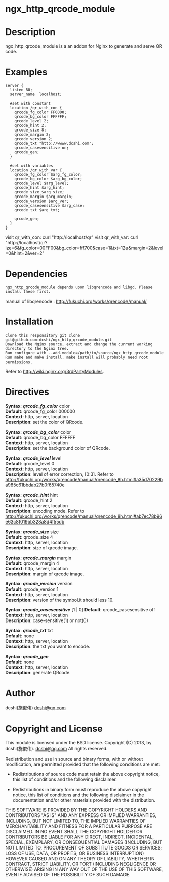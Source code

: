 ngx_http_qrcode_module
======================

Description
===========

ngx_http_qrcode_module is a an addon for Nginx to generate and serve QR code.

Examples
========

    server {
      listen 80; 
      server_name  localhost; 
    
      #set with constant
      location /qr_with_con {
        qrcode_fg_color FF0000;
        qrcode_bg_color FFFFFF;    
        qrcode_level 2;
        qrcode_hint 2;
        qrcode_size 8;
        qrcode_margin 2;
        qrcode_version 2;
        qrcode_txt "http://wwww.dcshi.com";
        qrcode_casesensitive on; 
        qrcode_gen;                                                                                                                                                        
      }

      #set with variables
	  location /qr_with_var {
		qrcode_fg_color $arg_fg_color;
		qrcode_bg_color $arg_bg_color;
		qrcode_level $arg_level;
		qrcode_hint $arg_hint;
		qrcode_size $arg_size;
		qrcode_margin $arg_margin;
		qrcode_version $arg_ver;
		qrcode_casesensitive $arg_case;
		qrcode_txt $arg_txt;

		qrcode_gen;
	  }  
    }
   
visit qr_with_con: curl "http://localhost/qr"
visit qr_with_var: curl "http://localhost/qr?ize=6&fg_color=00FF00&bg_color=fff700&case=1&txt=12a&margin=2&level=0&hint=2&ver=2"
    
Dependencies
============
    ngx_http_qrcode_module depends upon libqrencode and libgd. Please install these first.
manual of libqrencode : http://fukuchi.org/works/qrencode/manual/

Installation
============
    Clone this responsitory git clone git@github.com:dcshi/ngx_http_qrcode_module.git
    Download the Nginx source, extract and change the current working directory to the Nginx tree.
    Run configure with --add-module=/path/to/source/ngx_http_qrcode_module 
    Run make and make install. make install will probably need root permissions.
    
Refer to http://wiki.nginx.org/3rdPartyModules.

Directives
==========
**Syntax**: ***qrcode_fg_color*** color  
**Default**: qrcode_fg_color 000000  
**Context**: http, server, location  
**Description**: set the color of QRcode.
<br/>

**Syntax**: ***qrcode_bg_color*** color  
**Default**: qrcode_bg_color FFFFFF  
**Context**: http, server, location  
**Description**: set the background color of QRcode.
<br/>

**Syntax**: ***qrcode_level*** level  
**Default**: qrcode_level 0  
**Context**: http, server, location    
**Description**: level of error correction, [0:3]. Refer to http://fukuchi.org/works/qrencode/manual/qrencode_8h.html#a35d70229ba985c61bbdab27b0f65740e
<br/>

**Syntax**: ***qrcode_hint*** hint    
**Default**: qrcode_hint 2  
**Context**: http, server, location    
**Description**: encoding mode. Refer to http://fukuchi.org/works/qrencode/manual/qrencode_8h.html#ab7ec78b96e63c8f019bb328a8d4f55db
<br/>

**Syntax**: ***qrcode_size*** size    
**Default**: qrcode_size 4      
**Context**: http, server, location    
**Description**: size of qrcode image.
<br/>

**Syntax**: ***qrcode_margin*** margin  
**Default**: qrcode_margin 4  
**Context**: http, server, location    
**Description**: margin of qrcode image.
<br/>

**Syntax**: ***qrcode_version*** version   
**Default**: qrcode_version 1    
**Context**: http, server, location    
**Description**: version of the symbol.it should less 10.
<br/>

**Syntax**: ***qrcode_casesensitive*** [1 | 0]
**Default**: qrcode_casesensitive off  
**Context**: http, server, location    
**Description**: case-sensitive(1) or not(0)
<br/>

**Syntax**: ***qrcode_txt*** txt           
**Default**: none    
**Context**: http, server, location        
**Description**: the txt you want to encode. 
<br/>

**Syntax**: ***qrcode_gen***      
**Default**: none  
**Context**: http, server, location      
**Description**: generate QRcode.
<br/>

Author
======
dcshi(施俊伟) <dcshi@qq.com>

Copyright and License
=====================
This module is licensed under the BSD license.
Copyright (C) 2013, by dcshi(施俊伟). <dcshi@qq.com>
All rights reserved.

Redistribution and use in source and binary forms, with or without modification, are permitted provided that the following conditions are met:

  * Redistributions of source code must retain the above copyright notice, this list of conditions and the following disclaimer.

  * Redistributions in binary form must reproduce the above copyright notice, this list of conditions and 
      the following disclaimer in the documentation and/or other materials provided with the distribution.

THIS SOFTWARE IS PROVIDED BY THE COPYRIGHT HOLDERS AND CONTRIBUTORS "AS IS" AND ANY EXPRESS OR IMPLIED WARRANTIES, 
INCLUDING, BUT NOT LIMITED TO, THE IMPLIED WARRANTIES OF MERCHANTABILITY AND FITNESS FOR A PARTICULAR PURPOSE ARE DISCLAIMED. 
IN NO EVENT SHALL THE COPYRIGHT HOLDER OR CONTRIBUTORS BE LIABLE FOR ANY DIRECT, INDIRECT, INCIDENTAL, SPECIAL, EXEMPLARY, 
OR CONSEQUENTIAL DAMAGES (INCLUDING, BUT NOT LIMITED TO, PROCUREMENT OF SUBSTITUTE GOODS OR SERVICES; LOSS OF USE, DATA, OR PROFITS; 
OR BUSINESS INTERRUPTION) HOWEVER CAUSED AND ON ANY THEORY OF LIABILITY, WHETHER IN CONTRACT, STRICT LIABILITY, 
OR TORT (INCLUDING NEGLIGENCE OR OTHERWISE) ARISING IN ANY WAY OUT OF THE USE OF THIS SOFTWARE, EVEN IF ADVISED OF THE POSSIBILITY OF SUCH DAMAGE.
